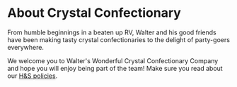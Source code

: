 # About Crystal Confectionary

From humble beginnings in a beaten up RV, Walter and his good friends have been making tasty crystal confectionaries to the delight of party-goers everywhere.

We welcome you to Walter's Wonderful Crystal Confectionary Company and hope you will enjoy being part of the team! Make sure you read about our [H&S policies](/wiki/health-and-safety).